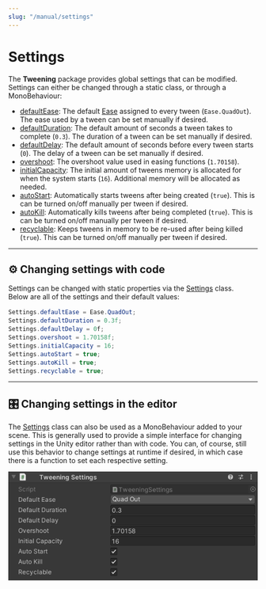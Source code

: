 ```yaml
---
slug: "/manual/settings"
---
```


# Settings

The **Tweening** package provides global settings that can be modified. Settings can either be changed through a static class, or through a MonoBehaviour:

- [defaultEase](/api/Zigurous.Tweening/Settings/defaultEase): The default [Ease](/api/Zigurous.Tweening/Ease) assigned to every tween (`Ease.QuadOut`). The ease used by a tween can be set manually if desired.
- [defaultDuration](/api/Zigurous.Tweening/Settings/defaultDuration): The default amount of seconds a tween takes to complete (`0.3`). The duration of a tween can be set manually if desired.
- [defaultDelay](/api/Zigurous.Tweening/Settings/defaultDelay): The default amount of seconds before every tween starts (`0`). The delay of a tween can be set manually if desired.
- [overshoot](/api/Zigurous.Tweening/Settings/overshoot): The overshoot value used in easing functions (`1.70158`).
- [initialCapacity](/api/Zigurous.Tweening/Settings/initialCapacity): The initial amount of tweens memory is allocated for when the system starts (`16`). Additional memory will be allocated as needed.
- [autoStart](/api/Zigurous.Tweening/Settings/autoStart): Automatically starts tweens after being created (`true`). This is can be turned on/off manually per tween if desired.
- [autoKill](/api/Zigurous.Tweening/Settings/autoKill): Automatically kills tweens after being completed (`true`). This is can be turned on/off manually per tween if desired.
- [recyclable](/api/Zigurous.Tweening/Settings/recyclable): Keeps tweens in memory to be re-used after being killed (`true`). This can be turned on/off manually per tween if desired.

<hr/>

## ⚙️ Changing settings with code

Settings can be changed with static properties via the [Settings](/api/Zigurous.Tweening/Settings) class.<br/>
Below are all of the settings and their default values:

```csharp
Settings.defaultEase = Ease.QuadOut;
Settings.defaultDuration = 0.3f;
Settings.defaultDelay = 0f;
Settings.overshoot = 1.70158f;
Settings.initialCapacity = 16;
Settings.autoStart = true;
Settings.autoKill = true;
Settings.recyclable = true;
```

<hr/>

## 🎛️ Changing settings in the editor

The [Settings](/api/Zigurous.Tweening/Settings) class can also be used as a MonoBehaviour added to your scene. This is generally used to provide a simple interface for changing settings in the Unity editor rather than with code. You can, of course, still use this behavior to change settings at runtime if desired, in which case there is a function to set each respective setting.

![](../images/settings.png)
